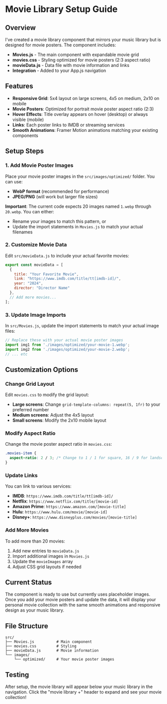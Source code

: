 # Movie Library Setup Guide

## Overview
I've created a movie library component that mirrors your music library but is designed for movie posters. The component includes:

- **Movies.js** - The main component with expandable movie grid
- **movies.css** - Styling optimized for movie posters (2:3 aspect ratio)
- **movieData.js** - Data file with movie information and links
- **Integration** - Added to your App.js navigation

## Features
- **Responsive Grid**: 5x4 layout on large screens, 4x5 on medium, 2x10 on mobile
- **Movie Posters**: Optimized for portrait movie poster aspect ratio (2:3)
- **Hover Effects**: Title overlay appears on hover (desktop) or always visible (mobile)
- **Links**: Each poster links to IMDB or streaming services
- **Smooth Animations**: Framer Motion animations matching your existing components

## Setup Steps

### 1. Add Movie Poster Images
Place your movie poster images in the `src/images/optimized/` folder. You can use:
- **WebP format** (recommended for performance)
- **JPEG/PNG** (will work but larger file sizes)

**Important**: The current code expects 20 images named `1.webp` through `20.webp`. You can either:
- Rename your images to match this pattern, or
- Update the import statements in `Movies.js` to match your actual filenames

### 2. Customize Movie Data
Edit `src/movieData.js` to include your actual favorite movies:

```javascript
export const movieData = [
  {
    title: "Your Favorite Movie",
    link: "https://www.imdb.com/title/tt[imdb-id]/",
    year: "2024",
    director: "Director Name"
  },
  // Add more movies...
];
```

### 3. Update Image Imports
In `src/Movies.js`, update the import statements to match your actual image files:

```javascript
// Replace these with your actual movie poster images
import img1 from './images/optimized/your-movie-1.webp';
import img2 from './images/optimized/your-movie-2.webp';
// ... etc
```

## Customization Options

### Change Grid Layout
Edit `movies.css` to modify the grid layout:
- **Large screens**: Change `grid-template-columns: repeat(5, 1fr)` to your preferred number
- **Medium screens**: Adjust the 4x5 layout
- **Small screens**: Modify the 2x10 mobile layout

### Modify Aspect Ratio
Change the movie poster aspect ratio in `movies.css`:
```css
.movies-item {
  aspect-ratio: 2 / 3; /* Change to 1 / 1 for square, 16 / 9 for landscape */
}
```

### Update Links
You can link to various services:
- **IMDB**: `https://www.imdb.com/title/tt[imdb-id]/`
- **Netflix**: `https://www.netflix.com/title/[movie-id]`
- **Amazon Prime**: `https://www.amazon.com/[movie-title]`
- **Hulu**: `https://www.hulu.com/movie/[movie-id]`
- **Disney+**: `https://www.disneyplus.com/movies/[movie-title]`

### Add More Movies
To add more than 20 movies:
1. Add new entries to `movieData.js`
2. Import additional images in `Movies.js`
3. Update the `movieImages` array
4. Adjust CSS grid layouts if needed

## Current Status
The component is ready to use but currently uses placeholder images. Once you add your movie posters and update the data, it will display your personal movie collection with the same smooth animations and responsive design as your music library.

## File Structure
```
src/
├── Movies.js          # Main component
├── movies.css         # Styling
├── movieData.js       # Movie information
└── images/
    └── optimized/     # Your movie poster images
```

## Testing
After setup, the movie library will appear below your music library in the navigation. Click the "movie library +" header to expand and see your movie collection!
